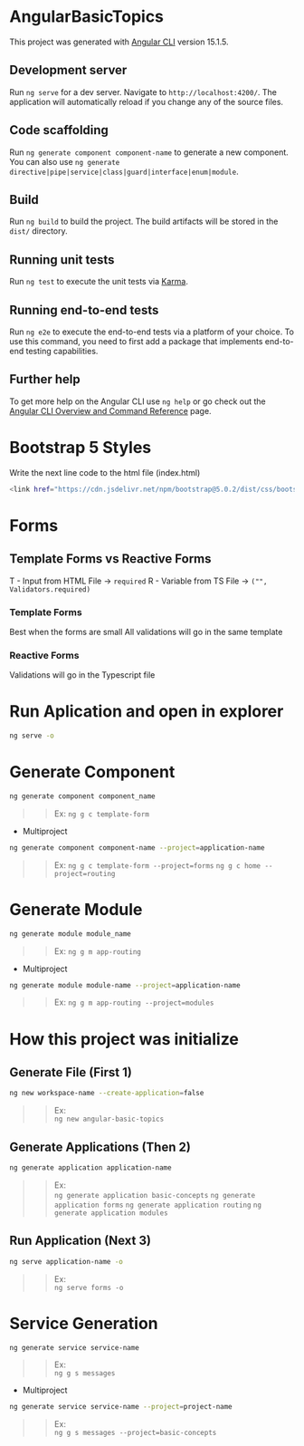 # AngularBasicTopics

This project was generated with [Angular CLI](https://github.com/angular/angular-cli) version 15.1.5.

## Development server

Run `ng serve` for a dev server. Navigate to `http://localhost:4200/`. The application will automatically reload if you change any of the source files.

## Code scaffolding

Run `ng generate component component-name` to generate a new component. You can also use `ng generate directive|pipe|service|class|guard|interface|enum|module`.

## Build

Run `ng build` to build the project. The build artifacts will be stored in the `dist/` directory.

## Running unit tests

Run `ng test` to execute the unit tests via [Karma](https://karma-runner.github.io).

## Running end-to-end tests

Run `ng e2e` to execute the end-to-end tests via a platform of your choice. To use this command, you need to first add a package that implements end-to-end testing capabilities.

## Further help

To get more help on the Angular CLI use `ng help` or go check out the [Angular CLI Overview and Command Reference](https://angular.io/cli) page.


# Bootstrap 5 Styles
Write the next line code to the html file (index.html)
```bash
<link href="https://cdn.jsdelivr.net/npm/bootstrap@5.0.2/dist/css/bootstrap.min.css" rel="stylesheet" integrity="sha384-EVSTQN3/azprG1Anm3QDgpJLIm9Nao0Yz1ztcQTwFspd3yD65VohhpuuCOmLASjC" crossorigin="anonymous">
```

# Forms

## Template Forms vs Reactive Forms

T - Input from HTML File -> `required`
R - Variable from TS File -> `("", Validators.required)`

### Template Forms
Best when the forms are small
All validations will go in the same template

### Reactive Forms
Validations will go in the Typescript file

# Run Aplication and open in explorer
```bash
ng serve -o
```

# Generate Component
```bash
ng generate component component_name
```
>>Ex: 
`ng g c template-form`

* Multiproject
```bash
ng generate component component-name --project=application-name
```
>>Ex: 
`ng g c template-form --project=forms`
`ng g c home --project=routing`

# Generate Module
```bash
ng generate module module_name
```
>>Ex: 
`ng g m app-routing`

* Multiproject
```bash
ng generate module module-name --project=application-name
```
>>Ex: 
`ng g m app-routing --project=modules`


# How this project was initialize

## Generate File (First 1)
```bash
ng new workspace-name --create-application=false
```
>>Ex:  
`ng new angular-basic-topics`

## Generate Applications (Then 2)
```bash
ng generate application application-name
```
>>Ex:  
`ng generate application basic-concepts`
`ng generate application forms`
`ng generate application routing`
`ng generate application modules`

## Run Application (Next 3)
```bash
ng serve application-name -o 
```
>>Ex:  
`ng serve forms -o`


# Service Generation
```bash
ng generate service service-name
```
>>Ex:  
`ng g s messages`

* Multiproject
```bash
ng generate service service-name --project=project-name
```
>>Ex:\
`ng g s messages --project=basic-concepts`

